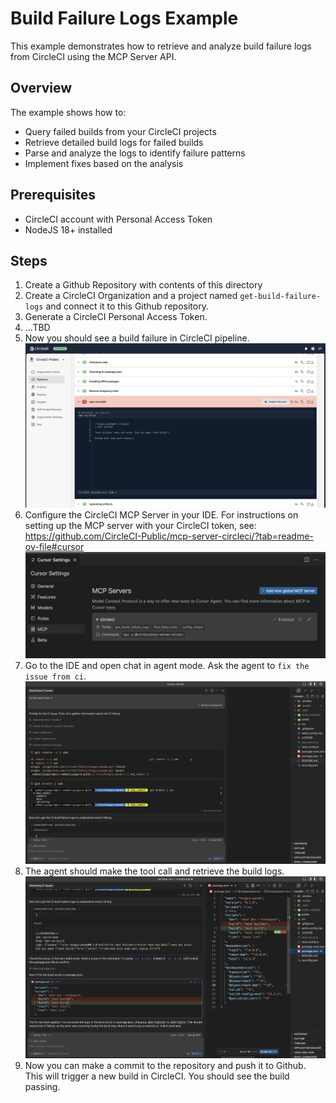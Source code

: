 # Build Failure Logs Example

This example demonstrates how to retrieve and analyze build failure logs from CircleCI using the MCP Server API.

## Overview

The example shows how to:

- Query failed builds from your CircleCI projects
- Retrieve detailed build logs for failed builds
- Parse and analyze the logs to identify failure patterns
- Implement fixes based on the analysis

## Prerequisites

- CircleCI account with Personal Access Token
- NodeJS 18+ installed

## Steps

1. Create a Github Repository with contents of this directory
2. Create a CircleCI Organization and a project named `get-build-failure-logs` and connect it to this Github repository.
3. Generate a CircleCI Personal Access Token.
4. ...TBD
5. Now you should see a build failure in CircleCI pipeline.
   ![build failure](images/build-failure.png)
6. Configure the CircleCI MCP Server in your IDE. For instructions on setting up the MCP server with your CircleCI token, see: https://github.com/CircleCI-Public/mcp-server-circleci/?tab=readme-ov-file#cursor
   ![Cursor MCP Configuration](images/cursor-mcp-config.png)
7. Go to the IDE and open chat in agent mode. Ask the agent to `fix the issue from ci`.
   ![get build failure logs chat 1](images/get-build-failure-logs-chat.png)
8. The agent should make the tool call and retrieve the build logs.
   ![get build failure logs tool call](images/get-build-failure-logs-tool-call-and-auto-fix.png)
9. Now you can make a commit to the repository and push it to Github. This will trigger a new build in CircleCI. You should see the build passing.
